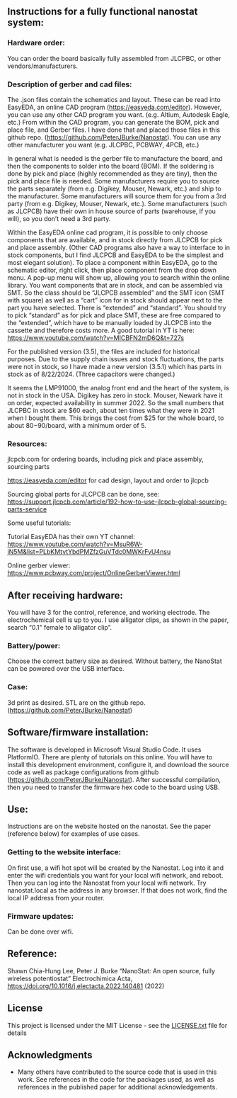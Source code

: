 ## Instructions for a fully functional nanostat system:

### Hardware order:
You can order the board basically fully assembled from JLCPBC, or other vendors/manufacturers. 

### Description of gerber and cad files:

The .json files contain the schematics and layout.
These can be read into EasyEDA, an online CAD program (https://easyeda.com/editor).
However, you can use any other CAD program you want. (e.g. Altium, Autodesk Eagle, etc.)
From within the CAD program, you can generate the BOM, pick and place file, and Gerber files. I have done that and placed those files in this github repo. (https://github.com/PeterJBurke/Nanostat). 
You can use any other manufacturer you want (e.g. JLCPBC, PCBWAY, 4PCB, etc.)

In general what is needed is the gerber file to manufacture the board, and then the components to solder into the board (BOM). If the soldering is done by pick and place (highly recommended as they are tiny), then the pick and place file is needed. Some manufacturers require you to source the parts separately (from e.g. Digikey, Mouser, Newark, etc.)  and ship to the manufacturer. Some manufacturers will source them for you from a 3rd party (from e.g. Digikey, Mouser, Newark, etc.). Some manufacturers (such as JLCPCB) have their own in house source of parts (warehouse, if you will), so you don’t need a 3rd party. 

Within the EasyEDA online cad program, it is possible to only choose components that are available, and in stock directly from JLCPCB for pick and place assembly. (Other CAD programs also have a way to interface to in stock components, but I find JLCPCB and EasyEDA to be the simplest and most elegant solution).  To place a component within EasyEDA, go to the schematic editor, right click, then place component from the drop down menu. A pop-up menu will show up, allowing you to search within the online library. You want components that are in stock, and can be assembled via SMT. So the class should be “JLCPCB assembled” and the SMT icon (SMT with square) as well as a “cart” icon for in stock should appear next to the part you have selected. There is “extended” and “standard”. You should try to pick “standard” as for pick and place SMT, these are free compared to the “extended”, which have to be manually loaded by JLCPCB into the cassette and therefore costs more. A good tutorial in YT is here: https://www.youtube.com/watch?v=MICBFN2mD6Q&t=727s


For the published version (3.5), the files are included for historical purposes.
Due to the supply chain issues and stock fluctuations, the parts were not in stock, so I have made a new version (3.5.1) which has parts in stock as of 8/22/2024. (Three capacitors were changed.)

It seems the LMP91000, the analog front end and the heart of the system, is not in stock in the USA. Digikey has zero in stock. Mouser, Newark have it on order, expected availability in summer 2022. So the small numbers that JLCPBC in stock are $60 each, about ten times what they were in 2021 when I bought them. This brings the cost from $25 for the whole board, to about $80-$90/board, with a minimum order of 5.

### Resources:

jlcpcb.com for ordering boards, including pick and place assembly, sourcing parts

https://easyeda.com/editor for cad design, layout and order to jlcpcb
 
Sourcing global parts for JLCPCB can be done, see:
https://support.jlcpcb.com/article/192-how-to-use-jlcpcb-global-sourcing-parts-service

Some useful tutorials:

Tutorial EasyEDA has their own YT channel: 
https://www.youtube.com/watch?v=MsuR6W-jN5M&list=PLbKMtvtYbdPMZfzGuVTdc0MWKrFvU4nsu

Online gerber viewer:
https://www.pcbway.com/project/OnlineGerberViewer.html


## After receiving hardware:

You will have 3 for the control, reference, and working electrode. The electrochemical cell is up to you. I use alligator clips, as shown in the paper, search “0.1" female to alligator clip”.

### Battery/power:
Choose the correct battery size as desired. Without battery, the NanoStat can be powered over the USB interface.

### Case:
3d print as desired. STL are on the github repo. (https://github.com/PeterJBurke/Nanostat)

## Software/firmware installation:

The software is developed in Microsoft Visual Studio Code. It uses PlatformIO. There are plenty of tutorials on this online. You will have to install this development environment, configure it, and download the source code as well as package configurations from github (https://github.com/PeterJBurke/Nanostat). After successful compilation, then you need to transfer the firmware hex code to the board using USB.

## Use:
Instructions are on the website hosted on the nanostat. See the paper (reference below) for examples of use cases.

### Getting to the website interface:
On first use, a wifi hot spot will be created by the Nanostat. Log into it and enter the wifi credentials you want for your local wifi network, and reboot. Then you can log into the Nanostat from your local wifi network. Try nanostat.local as the address in any browser. If that does not work, find the local IP address from your router.

### Firmware updates:
Can be done over wifi.


## Reference:
Shawn Chia-Hung Lee, Peter J. Burke “NanoStat: An open source, fully wireless potentiostat” Electrochimica Acta, https://doi.org/10.1016/j.electacta.2022.140481 (2022)


## License

This project is licensed under the MIT License - see the [LICENSE.txt](LICENSE.txt) file for details

## Acknowledgments

 * Many others have contributed to the source code that is used in this work. See references in the code for the packages used, as well as references in the published paper for additional acknowledgements.
